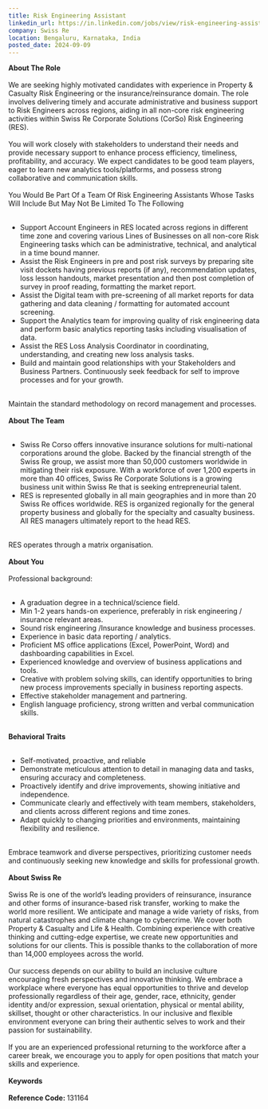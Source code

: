 ```yaml
---
title: Risk Engineering Assistant
linkedin_url: https://in.linkedin.com/jobs/view/risk-engineering-assistant-at-swiss-re-4019711549?position=6&pageNum=2&refId=yn0%2BszlQYxBjc1aatqOpbQ%3D%3D&trackingId=tdDmOmrN2eGgmgypT2Mdbw%3D%3D
company: Swiss Re
location: Bengaluru, Karnataka, India
posted_date: 2024-09-09
---
```


<div class="description__text description__text--rich">
<section class="show-more-less-html" data-max-lines="5">
<div class="show-more-less-html__markup show-more-less-html__markup--clamp-after-5 relative overflow-hidden">
<strong>About The Role<br/><br/></strong>We are seeking highly motivated candidates with experience in Property &amp; Casualty Risk Engineering or the insurance/reinsurance domain. The role involves delivering timely and accurate administrative and business support to Risk Engineers across regions, aiding in all non-core risk engineering activities within Swiss Re Corporate Solutions (CorSo) Risk Engineering (RES).<br/><br/>You will work closely with stakeholders to understand their needs and provide necessary support to enhance process efficiency, timeliness, profitability, and accuracy. We expect candidates to be good team players, eager to learn new analytics tools/platforms, and possess strong collaborative and communication skills.<br/><br/>You Would Be Part Of a Team Of Risk Engineering Assistants Whose Tasks Will Include But May Not Be Limited To The Following<br/><br/><ul><li>Support Account Engineers in RES located across regions in different time zone and covering various Lines of Businesses on all non-core Risk Engineering tasks which can be administrative, technical, and analytical in a time bound manner. </li><li>Assist the Risk Engineers in pre and post risk surveys by preparing site visit dockets having previous reports (if any), recommendation updates, loss lesson handouts, market presentation and then post completion of survey in proof reading, formatting the market report.</li><li>Assist the Digital team with pre-screening of all market reports for data gathering and data cleaning / formatting for automated account screening.</li><li>Support the Analytics team for improving quality of risk engineering data and perform basic analytics reporting tasks including visualisation of data.</li><li>Assist the RES Loss Analysis Coordinator in coordinating, understanding, and creating new loss analysis tasks.</li><li>Build and maintain good relationships with your Stakeholders and Business Partners. Continuously seek feedback for self to improve processes and for your growth. <br/><br/></li></ul>Maintain the standard methodology on record management and processes.<br/><br/><strong>About The Team<br/><br/></strong><ul><li>Swiss Re Corso offers innovative insurance solutions for multi-national corporations around the globe. Backed by the financial strength of the Swiss Re group, we assist more than 50,000 customers worldwide in mitigating their risk exposure. With a workforce of over 1,200 experts in more than 40 offices, Swiss Re Corporate Solutions is a growing business unit within Swiss Re that is seeking entrepreneurial talent.</li><li>RES is represented globally in all main geographies and in more than 20 Swiss Re offices worldwide. RES is organized regionally for the general property business and globally for the specialty and casualty business. All RES managers ultimately report to the head RES. <br/><br/></li></ul>RES operates through a matrix organisation.<br/><br/><strong>About You<br/><br/></strong>Professional background:<br/><br/><ul><li>A graduation degree in a technical/science field.</li><li>Min 1-2 years hands-on experience, preferably in risk engineering / insurance relevant areas.</li><li>Sound risk engineering /Insurance knowledge and business processes.</li><li>Experience in basic data reporting / analytics.</li><li>Proficient MS office applications (Excel, PowerPoint, Word) and dashboarding capabilities in Excel.</li><li>Experienced knowledge and overview of business applications and tools.</li><li>Creative with problem solving skills, can identify opportunities to bring new process improvements specially in business reporting aspects.</li><li>Effective stakeholder management and partnering.</li><li>English language proficiency, strong written and verbal communication skills. <br/><br/></li></ul><strong>Behavioral Traits<br/><br/></strong><ul><li>Self-motivated, proactive, and reliable</li><li>Demonstrate meticulous attention to detail in managing data and tasks, ensuring accuracy and completeness.</li><li>Proactively identify and drive improvements, showing initiative and independence.</li><li>Communicate clearly and effectively with team members, stakeholders, and clients across different regions and time zones.</li><li>Adapt quickly to changing priorities and environments, maintaining flexibility and resilience.<br/><br/></li></ul>Embrace teamwork and diverse perspectives, prioritizing customer needs and continuously seeking new knowledge and skills for professional growth.<br/><br/><strong>About Swiss Re<br/><br/></strong>Swiss Re is one of the world’s leading providers of reinsurance, insurance and other forms of insurance-based risk transfer, working to make the world more resilient. We anticipate and manage a wide variety of risks, from natural catastrophes and climate change to cybercrime. We cover both Property &amp; Casualty and Life &amp; Health. Combining experience with creative thinking and cutting-edge expertise, we create new opportunities and solutions for our clients. This is possible thanks to the collaboration of more than 14,000 employees across the world.<br/><br/>Our success depends on our ability to build an inclusive culture encouraging fresh perspectives and innovative thinking. We embrace a workplace where everyone has equal opportunities to thrive and develop professionally regardless of their age, gender, race, ethnicity, gender identity and/or expression, sexual orientation, physical or mental ability, skillset, thought or other characteristics. In our inclusive and flexible environment everyone can bring their authentic selves to work and their passion for sustainability.<br/><br/>If you are an experienced professional returning to the workforce after a career break, we encourage you to apply for open positions that match your skills and experience.<br/><br/><strong>Keywords<br/><br/></strong><strong>Reference Code: </strong>131164
        </div>


<!-- --> </section>
</div>